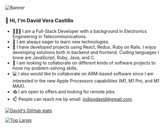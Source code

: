![Banner](https://user-images.githubusercontent.com/97900045/171921909-a02cd173-5b92-4335-b560-b126261b00c9.png)


### 👋 Hi, I'm David Vera Castillo 

- 🧑🏻‍💻 I am a Full-Stack Developer with a background in Electronics Engineering in Telecommunications.
- 🤔 I am always eager to learn new technologies.
- 👀 I have developed projects using React, Redux, Ruby on Rails. I enjoy developing solutions both in backend and frontend. Coding languages I know are JavaScript, Ruby, Java, and C.
- 💞️ I am looking to collaborate on different kinds of software projects to hone my problem-solving skills. 
- 💻 I also would like to collaborate on ARM-based software since I am interested in the new Apple Processors capabilities (M1, M1 Pro, and M1 MAX).
- 📥 I am open to offers and looking for remote jobs.
- 📫 People can reach me by email: indigodavid@gmail.com.

[![David's GitHub stats](https://github-readme-stats.vercel.app/api?username=indigodavid&show_icons=true&theme=ayu-mirage)](https://github.com/indigodavid/github-readme-stats)

[![Top Langs](https://github-readme-stats.vercel.app/api/top-langs/?username=indigodavid&theme=ayu-mirage&layout=compact)](https://github.com/indigodavid/github-readme-stats)
<!---
indigodavid/indigodavid is a ✨ special ✨ repository because its `README.md` (this file) appears on your GitHub profile.
You can click the Preview link to take a look at your changes.
--->
